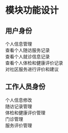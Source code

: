 # 模块功能设计
## 用户身份
个人信息管理  
查看个人随访服务记录  
查看个人就诊信息记录  
查看个人体检和健康评价记录  
对社区服务进行评价和建议 
## 工作人员身份
个人信息修改  
随访记录管理  
体检和健康评价管理  
门诊管理  
服务评价管理  
